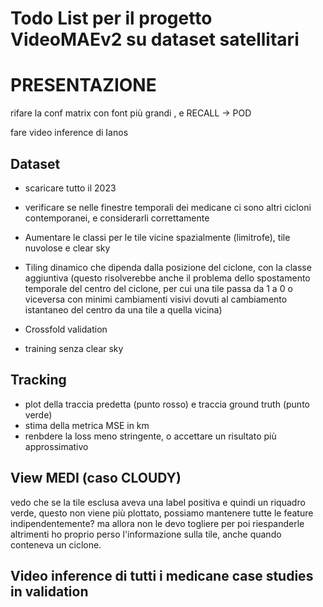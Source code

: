 # Todo List per il progetto VideoMAEv2 su dataset satellitari

# PRESENTAZIONE
rifare la conf matrix con font più grandi , e RECALL -> POD   

fare video inference di Ianos

## Dataset
- scaricare tutto il 2023

- verificare se nelle finestre temporali dei medicane ci sono altri cicloni contemporanei, e considerarli correttamente

- Aumentare le classi per le tile vicine spazialmente (limitrofe), tile nuvolose e clear sky

- Tiling dinamico che dipenda dalla posizione del ciclone, con la classe aggiuntiva (questo risolverebbe anche il problema dello spostamento temporale del centro del ciclone, per cui una tile passa da 1 a 0 o viceversa con minimi cambiamenti visivi dovuti al cambiamento istantaneo del centro da una tile a quella vicina)

- Crossfold validation 

- training senza clear sky


## Tracking
  - plot della traccia predetta (punto rosso) e traccia ground truth (punto verde)
  - stima della metrica MSE in km
  - renbdere la loss meno stringente, o accettare un risultato più approssimativo


## View MEDI (caso CLOUDY)
vedo che se la tile esclusa aveva una label positiva e quindi un riquadro verde, questo non viene più plottato, possiamo mantenere tutte le feature indipendentemente? ma allora non le devo togliere per poi riespanderle altrimenti ho proprio perso l'informazione sulla tile, anche quando conteneva un ciclone.





## Video inference di tutti i medicane case studies in validation



